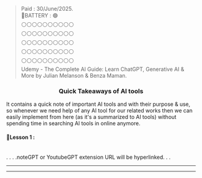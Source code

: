 > Paid : 30/June/2025.  
> 🔋BATTERY : 🟢  
> ⚪⚪⚪⚪⚪⚪⚪⚪⚪⚪  
> ⚪⚪⚪⚪⚪⚪⚪⚪⚪⚪  
> ⚪⚪⚪⚪⚪⚪⚪⚪⚪⚪  
> ⚪⚪⚪⚪⚪⚪⚪⚪⚪⚪  
> ⚪⚪⚪⚪⚪⚪⚪⚪⚪⚪  
> Udemy - The Complete AI Guide: Learn ChatGPT, Generative AI & More by Julian Melanson & Benza Maman.  

<h3 align="center">Quick Takeaways of AI tools</h3>

It contains a quick note of important AI tools and with their purpose & use, so whenever we need help of any AI tool for our related works then we can easily implement from here (as it's a summarized to AI tools) without spending time in searching AI tools in online anymore.

#### 🔰Lesson 1 :





<br>
. . . .noteGPT or YoutubeGPT extension
URL will be hyperlinked. . .  

---
---



